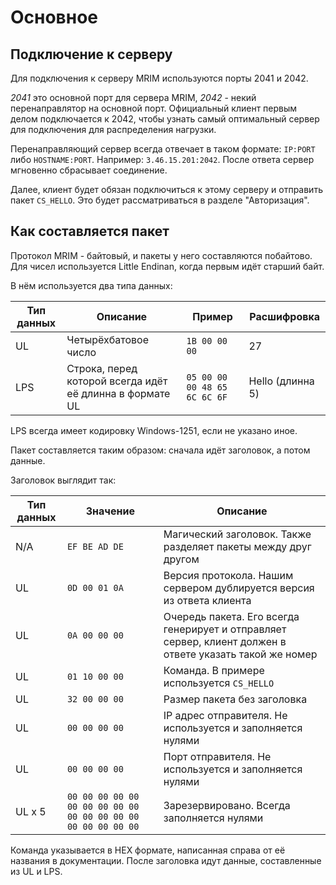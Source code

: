 # Основное

## Подключение к серверу

Для подключения к серверу MRIM используются порты 2041 и 2042. 

*2041* это основной порт для сервера MRIM, *2042* - некий перенаправлятор на основной порт. Официальный клиент первым делом подключается к 2042, чтобы узнать самый оптимальный сервер для подключения для распределения нагрузки.

Перенаправляющий сервер всегда отвечает в таком формате: `IP:PORT` либо `HOSTNAME:PORT`. Например: `3.46.15.201:2042`. После ответа сервер мгновенно сбрасывает соединение.

Далее, клиент будет обязан подключиться к этому серверу и отправить пакет `CS_HELLO`. Это будет рассматриваться в разделе "Авторизация".

## Как составляется пакет

Протокол MRIM - байтовый, и пакеты у него составляются побайтово. Для чисел используется Little Endinan, когда первым идёт старший байт.

В нём используется два типа данных:

| Тип данных | Описание | Пример | Расшифровка |
| ---------- | -------- | ------ | ----------- |
| UL         | Четырёхбатовое число | `1B 00 00 00` | 27 |
| LPS        | Строка, перед которой всегда идёт её длинна в формате UL | `05 00 00 00 48 65 6C 6C 6F` | Hello (длинна 5) |

LPS всегда имеет кодировку Windows-1251, если не указано иное.

Пакет составляется таким образом: сначала идёт заголовок, а потом данные.

Заголовок выглядит так:

| Тип данных | Значение | Описание |
| -------- | ------ | ----------- |
| N/A | `EF BE AD DE` | Магический заголовок. Также разделяет пакеты между друг другом |
| UL | `0D 00 01 0A` | Версия протокола. Нашим сервером дублируется версия из ответа клиента |
| UL | `0A 00 00 00` | Очередь пакета. Его всегда генерирует и отправляет сервер, клиент должен в ответе указать такой же номер |
| UL | `01 10 00 00` | Команда. В примере используется `CS_HELLO` |
| UL | `32 00 00 00` | Размер пакета без заголовка |
| UL | `00 00 00 00` | IP адрес отправителя. Не используется и заполняется нулями |
| UL | `00 00 00 00` | Порт отправителя. Не используется и заполняется нулями |
| UL x 5 | `00 00 00 00 00 00 00 00 00 00 00 00 00 00 00 00 00 00 00 00` | Зарезервировано. Всегда заполняется нулями |

Команда указывается в HEX формате, написанная справа от её названия в документации. После заголовка идут данные, составленные из UL и LPS.

